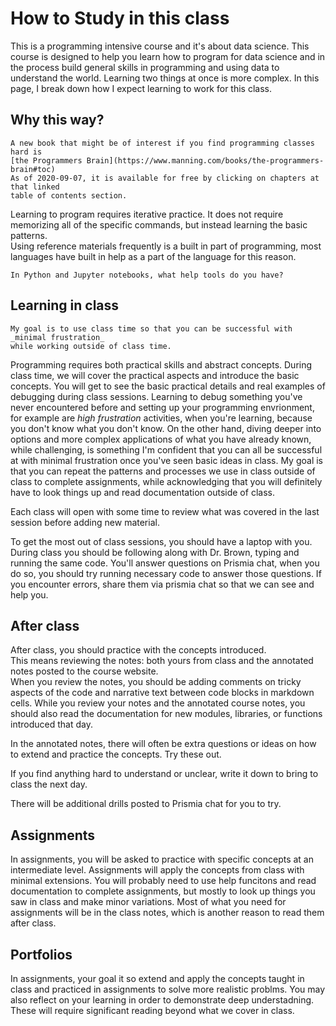# How to Study in this class

This is a programming intensive course and it's about data science.  This course is designed to help you learn how to program for data science and in the process build general skills in programming and using data to understand the world.
Learning two things at once is more complex.
In this page, I break down how I expect learning to work for this class.



## Why this way?
```{margin}
A new book that might be of interest if you find programming classes hard is
[the Programmers Brain](https://www.manning.com/books/the-programmers-brain#toc)
As of 2020-09-07, it is available for free by clicking on chapters at that linked
table of contents section.
```

Learning to program requires iterative practice.
It does not require memorizing all of the specific commands, but instead learning the basic patterns.  
Using reference materials frequently is a built in part of programming, most languages have built in help as a part of the language for this reason.  

```{admonition} Where are your help tools?
In Python and Jupyter notebooks, what help tools do you have?
```

## Learning in class

```{important}
My goal is to use class time so that you can be successful with _minimal frustration_
while working outside of class time.
```

Programming requires both practical skills and abstract concepts. During class time, we will cover the practical aspects and introduce the basic concepts. You will get to see the basic practical details and real examples of debugging during class sessions. Learning to debug something you've never encountered before and setting up your programming envrionment, for example are _high frustration_ activities, when you're learning, because you don't know what you don't know.  On the other hand, diving deeper into options and more complex applications of what you have already known, while challenging, is something I'm confident that you can all be successful at with minimal frustration once you've seen basic ideas in class. My goal is that you can repeat the patterns and processes we use in class outside of class to complete assignments, while acknowledging that you will definitely have to look things up and read documentation outside of class.  

Each class will open with some time to review what was covered in the last session before adding new material.

To get the most out of class sessions, you should have a laptop with you.  During class you should be following along with Dr. Brown, typing and running the same code. You'll answer questions on Prismia chat, when you do so, you should try running necessary code to answer those questions.  If you encounter errors, share them via prismia chat so that we can see and help you.   


## After class

After class, you should practice with the concepts introduced.  
This means reviewing the notes: both yours from class and the annotated notes posted to the course website.  
When you review the notes, you should be adding comments on tricky aspects of the code and narrative text between code blocks in markdown cells.
While you review your notes and the annotated course notes, you should also read the documentation for new modules, libraries, or functions introduced that day.  

In the annotated notes, there will often be extra questions or ideas on how to extend and practice the concepts.  Try these out.

If you find anything hard to understand or unclear, write it down to bring to class the next day.  

There will be additional drills posted to Prismia chat for you to try.

## Assignments


In assignments, you will be asked to practice with specific concepts at an intermediate level.
Assignments will apply the concepts from class with minimal extensions.  You will probably need
to use help funcitons and read documentation to complete assignments, but mostly to look up
things you saw in class and make minor variations. Most of what you need for
assignments will be in the class notes, which is another reason to read them after class.

## Portfolios

In assignments, your goal it so extend and apply the concepts taught in class and
practiced in assignments to solve more realistic problms.  You may also reflect
on your learning in order to demonstrate deep understadning.  These will require
significant reading beyond what we cover in class.

<!-- ## Building skill in computational thinking


## Putting them together -->
